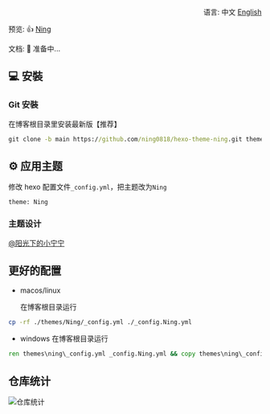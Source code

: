 <div align="right">
  语言:
  中文
  <a title="English" href="/README_EN.md">English</a>
</div>

预览: 👍 [Ning](https://theme.ning0818.top/)

文档: 📖 准备中...


## 💻 安裝

### Git 安裝

在博客根目录里安装最新版【推荐】

```cmd
git clone -b main https://github.com/ning0818/hexo-theme-ning.git themes/Ning
```

## ⚙ 应用主题

修改 hexo 配置文件`_config.yml`，把主题改为`Ning`

```
theme: Ning
```


### 主题设计

[@阳光下的小宁宁](https://github.com/ning0818)

## 更好的配置

- macos/linux
 
  在博客根目录运行

```bash
cp -rf ./themes/Ning/_config.yml ./_config.Ning.yml
```

- windows
  在博客根目录运行
```cmd
ren themes\ning\_config.yml _config.Ning.yml && copy themes\ning\_config.Ning.yml .\ && ren themes\ning\_config.Ning.yml _config.yml
```

## 仓库统计

![仓库统计](https://repobeats.axiom.co/api/embed/a526202e0b0e8509bbacf42d4dd7efae5d521b98.svg "Repobeats analytics image")

